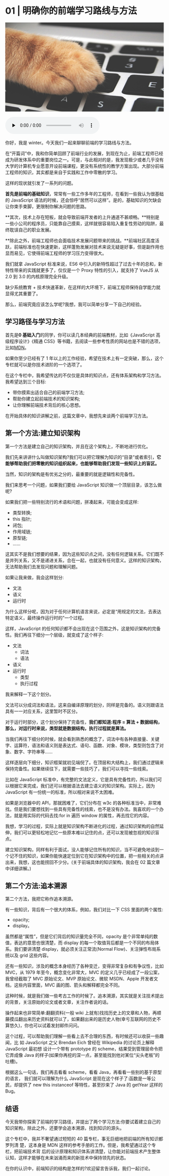 # 01 | 明确你的前端学习路线与方法

![cover](./img/8807661ef5b82fcb75e8b8f2dbd71ef1.jpg)

<audio id="audio" controls="" preload="none">
    <source id="mp3" src="/mp3/00.mp3">
</audio>

你好，我是 winter。今天我们一起来聊聊前端的学习路线与方法。

在“开篇词”中，我和你简单回顾了前端行业的发展，到现在为止，前端工程师已经成为研发体系中的重要岗位之一。可是，与此相对的是，我发现极少或者几乎没有大学的计算机专业愿意开设前端课程，更没有系统性的教学方案出现。大部分前端工程师的知识，其实都是来自于实践和工作中零散的学习。

这样的现状就引发了一系列的问题。

**首先是前端的基础知识**，常常有一些工作多年的工程师，在看到一些我认为很基础的 JavaScript 语法的时候，还会惊呼“居然可以这样”。是的，基础知识的欠缺会让你束手束脚，更限制你解决问题的思路。

**其次，技术上存在短板，就会导致前端开发者的上升通道不甚顺畅。**特别是一些小公司的程序员，只能靠自己摸索，这样就很容易陷入重复性劳动的陷阱，最终耽误自己的职业发展。

**除此之外，前端工程师也会面临技术发展问题带来的挑战。**前端社区高度活跃，前端标准也在快速更新，这样蓬勃发展对技术来说无疑是好事，但是副作用也显而易见，它使得前端工程师的学习压力变得很大。

我们就拿 JavaScript 标准来说，ES6 中引入的新特性超过了过去十年的总和，新特性带来的实践就更多了，仅仅是一个 Proxy 特性的引入，就支持了 VueJS 从 2.0 到 3.0 的内核原理完全升级。

缺少系统教育 + 技术快速革新，在这样的大环境下，前端工程师保持自学能力就显得尤其重要了。

那么，前端究竟应该怎么学呢?我想，我可以简单分享一下自己的经验。

## 学习路径与学习方法

首先是**0 基础入门**的同学，你可以读几本经典的前端教材，比如《JavaScript 高级程序设计》《精通 CSS》等书籍，去阅读一些参考性质的网站也是不错的选项，比如[MDN](https://developer.mozilla.org)。 

如果你至少已经有了 1 年以上的工作经验，希望在技术上有一定突破，那么，这个专栏就可以是你技术进阶的一个选项了。

在这个专栏中，我希望传达的不仅仅是具体的知识点，还有体系架构和学习方法。我希望达到三个目标:
- 带你摸索出适合自己的前端学习方法;
- 帮助你建立起前端技术的知识架构;
- 让你理解前端技术背后的核心思想。

在开始具体的知识讲解之前，这篇文章中，我想先来谈两个前端学习方法。

## 第一个方法:建立知识架构

第一个方法是建立自己的知识架构，并且在这个架构上，不断地进行优化。 

我们先来讲讲什么叫做知识架构?我们可以把它理解为知识的“目录”或者索引，**它能够帮助我们把零散的知识组织起来，也能够帮助我们发现一些知识上的盲区。**

当然，知识的架构是有优劣之分的，最重要的就是逻辑性和完备性。 

我们来思考一个问题，如果我们要给 JavaScript 知识做一个顶层目录，该怎么做呢? 

如果我们把一些特别流行的术语和问题，拼凑起来，可能会变成这样:
- 类型转换; 
- this 指针; 
- 闭包; 
- 作用域链; 
- 原型链; 
- ......

这其实不是我们想要的结果，因为这些知识点之间，没有任何逻辑关系。它们既不是并列关系，又不是递进关系，合在一起，也就没有任何意义。这样的知识架构，无法帮助我们去发现问题和理解问题。

如果让我来做，我会这样划分:
- 文法 
- 语义 
- 运行时

为什么这样分呢，因为对于任何计算机语言来说，必定是“用规定的文法，去表达特定语义，最终操作运行时的”一个过程。

这样，JavaScript 的任何知识都不会出现在这个范围之外，这是知识架构的完备性。我们再往下细分一个层级，就变成了这个样子:
- 文法 
    - 词法
    - 语法
- 语义
- 运行时 
    - 类型
    - 执行过程

我来解释一下这个划分。

文法可以分成词法和语法，这来自编译原理的划分，同样是完备的。语义则跟语法具有一一对应关系，这里暂时不区分。

对于运行时部分，这个划分保持了完备性，**我们都知道:程序 = 算法 + 数据结构，那么，对运行时来说，类型就是数据结构，执行过程就是算法。**

当我们再往下细分的时候，就会看到熟悉的概念了，词法中有各种直接量、关键字、运算符，语法和语义则是表达式、语句、函数、对象、模块，类型则包含了对象、数字、字符串等......

这样逐层向下细分，知识框架就初见端倪了。在顶层和大结构上，我们通过逻辑来保持完备性。如果继续往下，就需要一些技巧了，我们可以寻找一些线索。

比如在 JavaScript 标准中，有完整的文法定义，它是具有完备性的，所以我们可以根据它来完成，我们还可以根据语法去建立语义的知识架构。实际上，因为 JavaScript 有一份统一的标准，所以相对来说不太困难。

如果是浏览器中的 API，那就困难了，它们分布在 w3c 的各种标准当中，非常难找。但是我们要想找到一些具有完备性的线索，也不是没有办法。我喜欢的一个办法，就是用实际的代码去找:for in 遍历 window 的属性，再去找它的内容。

我想，学习的过程，实际上就是知识架构不断进化的过程，通过知识架构的自然延伸，我们可以更轻松地记忆一些原本难以记住的点，还可以发现被忽视的知识盲点。

建立知识架构，同样有利于面试，没人能够记住所有的知识，当不可避免地谈到一个记不住的知识，如果你能快速定位到它在知识架构中的位置，把一些相关的点讲出来，我想，这也能捞回不少分。(关于前端具体的知识架构，我会在 02 篇文章中详细讲解。)

## 第二个方法:追本溯源

第二个方法，我把它称作追本溯源。 

有一些知识，背后有一个很大的体系，例如，我们对比一下 CSS 里面的两个属性:
- opacity; 
- display。

虽然都是“属性”，但是它们背后的知识量完全不同，opacity 是个非常单纯的数值，表达的意思也很清楚，而 display 的每一个取值背后都是一个不同的布局体系。我们要讲清楚 display，就必须关注正常流(Normal Flow)、关注弹性布局系统以及 grid 这些内容。

还有一些知识，涉及的概念本身经历了各种变迁，变得非常复杂和有争议性，比如 MVC，从 1979 年至今，概念变化非常大，MVC 的定义几乎已经成了一段公案，我曾经截取了 MVC 原始论文、MVP 原始论文、微软 MSDN、Apple 开发者文档，这些内容里面，MVC 画的图、箭头和解释都完全不同。

这种时候，就是我们做一些考古工作的时候了。追本溯源，其实就是关注技术提出的背景，关注原始的论文或者文章，关注作者说的话。

操作起来也非常简单:翻翻资料(一般 wiki 上就有)找找历史上的文章和人物，再顺藤摸瓜翻出来历史资料就可以了，如果翻出来的是历史人物(幸亏互联网的历史不算悠久)，你也可以试着发封邮件问问。

这个过程，可以帮助我们理解一些看上去不合理的东西，有时候还可以收获一些趣闻，比 如 JavaScript 之父 Brendan Eich 曾经在 Wikipedia 的讨论页上解释 JavaScript 最初想 设计一个带有 prototype 的 scheme，结果受到管理层命令把它弄成像 Java 的样子(如果你再挖的深一点，甚至能找到他对某位“尖头老板”的吐槽)。
  
根据这么一句话，我们再去看看 scheme，看看 Java，再看看一些别的基于原型的语言， 我们就可以理解为什么 JavaScript 是现在这个样子了:函数是一等公民，却提供了 new this instanceof 等特性，甚至抄来了 Java 的 getYear 这样的 Bug。

## 结语

今天我带你探索了前端的学习路径，并提出了两个学习方法:你要试着建立自己的知识架构，除此之外，还要学会追本溯源，找到知识的源头。

这个专栏中，我并不奢望通过短短的 40 篇专栏，事无巨细地把前端的所有知识都罗列清 楚，这本身是 MDN 这样的参考手册的工作。但是，我希望通过这个专栏，把前端技术背 后的设计原理和知识体系讲清楚，让你能对前端技术产生整体认知，这样才能够在未来汹涌而来的新技术中保持领先的状态。

在你的认识中，前端知识的结构是怎样的?欢迎留言告诉我，我们一起讨论。
